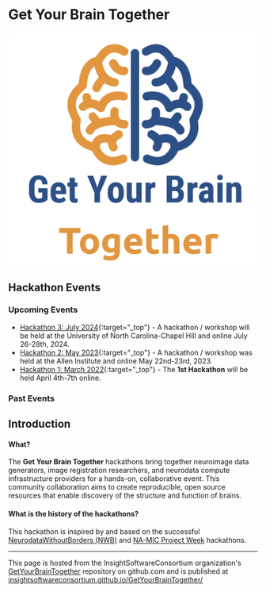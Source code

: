 # Get Your Brain Together

<img alt="Get Your Brain Together" src="common/logo.png">

## Hackathon Events

### Upcoming Events

- [Hackathon 3: July 2024](HCK03_2024_UNC_Hybrid/README.md){:target="_top"} - A hackathon / workshop will be held at the University of North Carolina-Chapel Hill and online July 26-28th, 2024.
- [Hackathon 2: May 2023](HCK02_2023_Allen_Institute_Hybrid/README.md){:target="_top"} - A hackathon / workshop was held at the Allen Institute and online May 22nd-23rd, 2023.
- [Hackathon 1: March 2022](HCK01_2022_Virtual/README.md){:target="_top"} - The **1st Hackathon** will be held April 4th-7th online.

### Past Events

## Introduction

#### What?

The **Get Your Brain Together** hackathons bring together neuroimage data
generators, image registration researchers, and neurodata compute
infrastructure providers for a hands-on, collaborative event. This community
collaboration aims to create reproducible, open source resources that enable
discovery of the structure and function of brains.

#### What is the history of the hackathons?

This hackathon is inspired by and based on the successful [NeurodataWithoutBorders (NWB)](https://neurodatawithoutborders.github.io/nwb_hackathons/) and [NA-MIC Project Week](https://projectweek.na-mic.org/) hackathons.

---

This page is hosted from the InsightSoftwareConsortium organization's [GetYourBrainTogether](https://github.com/InsightSoftwareConsortium/GetYourBrainTogether) repository on github.com and is published at [insightsoftwareconsortium.github.io/GetYourBrainTogether/](https://insightsoftwareconsortium.github.io/GetYourBrainTogether/)
